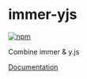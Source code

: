 
# immer-yjs

[![npm](https://img.shields.io/npm/v/immer-yjs.svg)](https://www.npmjs.com/package/immer-yjs)

Combine immer & y.js

[Documentation](https://github.com/sep2/immer-yjs#readme)

